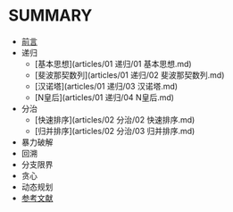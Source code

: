 # SUMMARY

* [前言](README.md)
* 递归
  * [基本思想](articles/01 递归/01 基本思想.md)
  * [斐波那契数列](articles/01 递归/02 斐波那契数列.md)
  * [汉诺塔](articles/01 递归/03 汉诺塔.md)
  * [N皇后](articles/01 递归/04 N皇后.md)
* 分治
  * [快速排序](articles/02 分治/02 快速排序.md)
  * [归并排序](articles/02 分治/03 归并排序.md)
* 暴力破解
* 回溯
* 分支限界
* 贪心
* 动态规划
* [参考文献](articles/参考文献.md)